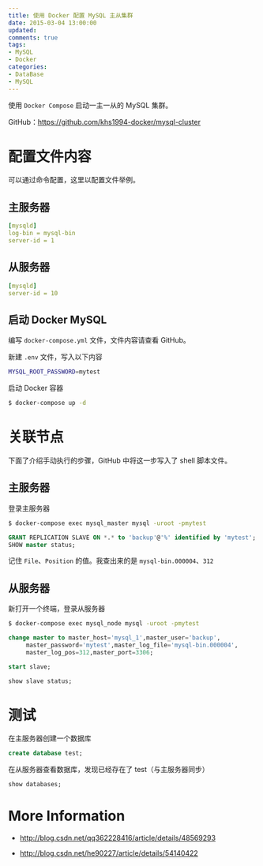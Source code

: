 ```yaml
---
title: 使用 Docker 配置 MySQL 主从集群
date: 2015-03-04 13:00:00
updated:
comments: true
tags:
- MySQL
- Docker
categories:
- DataBase
- MySQL
---
```


使用 `Docker Compose` 启动一主一从的 MySQL 集群。

GitHub：https://github.com/khs1994-docker/mysql-cluster

<!--more-->

# 配置文件内容

可以通过命令配置，这里以配置文件举例。

## 主服务器

```yaml
[mysqld]
log-bin = mysql-bin
server-id = 1
```

## 从服务器

```yaml
[mysqld]
server-id = 10
```

## 启动 Docker MySQL

编写 `docker-compose.yml` 文件，文件内容请查看 GitHub。

新建 `.env` 文件，写入以下内容

```bash
MYSQL_ROOT_PASSWORD=mytest
```

启动 Docker 容器

```bash
$ docker-compose up -d
```

# 关联节点

下面了介绍手动执行的步骤，GitHub 中将这一步写入了 shell 脚本文件。

## 主服务器

登录主服务器

```bash
$ docker-compose exec mysql_master mysql -uroot -pmytest
```

```sql
GRANT REPLICATION SLAVE ON *.* to 'backup'@'%' identified by 'mytest';
SHOW master status;
```

记住 `File`、`Position` 的值。我查出来的是 `mysql-bin.000004`、`312`

## 从服务器

新打开一个终端，登录从服务器

```bash
$ docker-compose exec mysql_node mysql -uroot -pmytest
```

```sql
change master to master_host='mysql_1',master_user='backup',
     master_password='mytest',master_log_file='mysql-bin.000004',
     master_log_pos=312,master_port=3306;

start slave;

show slave status;
```

# 测试

在主服务器创建一个数据库

```sql
create database test;
```

在从服务器查看数据库，发现已经存在了 test（与主服务器同步）

```sql
show databases;
```

# More Information

* http://blog.csdn.net/qq362228416/article/details/48569293

* http://blog.csdn.net/he90227/article/details/54140422
